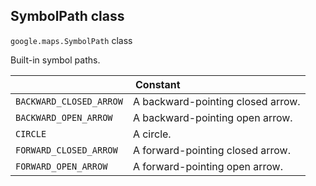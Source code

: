 <h2 id="SymbolPath"> SymbolPath class </h2><p>
<code><span itemprop="path">google.maps</span>.<span itemprop="name">SymbolPath</span></code>
class
</p><p>Built-in symbol paths.</p><div class="devsite-table-wrapper"><table class="constants responsive" summary="class SymbolPath - Constants">
<thead>
<tr><th colspan="2">Constant</th>
</tr></thead>
<tbody>
<tr>
<td><code><span>BACKWARD_CLOSED_ARROW</span></code></td>
<td>A backward-pointing closed arrow.</td>
</tr>
<tr>
<td><code><span>BACKWARD_OPEN_ARROW</span></code></td>
<td>A backward-pointing open arrow.</td>
</tr>
<tr>
<td><code><span>CIRCLE</span></code></td>
<td>A circle.</td>
</tr>
<tr>
<td><code><span>FORWARD_CLOSED_ARROW</span></code></td>
<td>A forward-pointing closed arrow.</td>
</tr>
<tr>
<td><code><span>FORWARD_OPEN_ARROW</span></code></td>
<td>A forward-pointing open arrow.</td>
</tr>
</tbody>
</table></div>